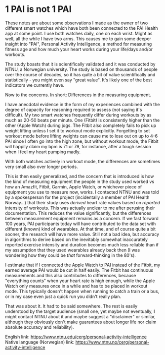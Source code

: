 # 1 PAI is not 1 PAI

These notes are about some observations I made as the owner of two different smart watches which have both been connected to the PAI Health app
at some point.
I use both watches daily, one on each wrist. Might as well, all the while I have two arms. This causes me to gain some deeper
insight into "PAI", Personal Activity
Intelligence, a method for measuring fitness age and how much your heart works during your life/days and/or workouts.


The study boasts that it is scientifically validated and it was
conducted by NTNU, a Norwegian university. The study is based on thousands of people over the course of decades, so it has quite a bit of value
scientifically and statistically - you might even say "great value". It's likely one of the best indicators we currently have.


Now to the concerns. In short: Differences in the measuring equipment.


I have anecdotal evidence in the form of my experiences combined with the degree of capacity for reasoning required to assess (not saying it's difficult). 
My two smart watches frequently differ during workouts by as much as 20-50 beats
per minute. One (Fitbit) is consistently higher than the other (Apple Watch) during jogs. The Fitbit also completely fails to pick up weight
lifting unless I set it to workout mode explicitly. Forgetting to set workout mode before lifting weights can cause me to lose out on up to 4-6 PAI
since I often go into the high zone, but without workout mode, the Fitbit will happily claim my bpm is 71 or 79, for instance, after a tough session
when I feel my heart pumping madly.


With both watches actively in workout mode, the differences are sometimes very small also over longer periods.


This is then easily generalized, and the concern that is introduced is how the kind 
 of measuring equipment the people in the study used worked vs how an Amazfit,
Fitbit, Garmin, Apple Watch, or whichever piece of equipment you use to measure now, works. I contacted NTNU and was told by a spokesperson for the
project (incidentally a member of PAI Health Norway...) that their study uses _derived_ heart rate values based on _reported_ intensity of workouts.
This was actually unclear to me after perusing their documentation. This reduces the value significantly, but the differences between measurement equipment
remains as a concern. If we fast forward 100 years, PAI participants today will have contributed to the data set with different (known) kind of wearables.
At that time, and of course quite a bit sooner, the research will have more value. Still not a bad idea, but accuracy in algorithms to derive based on
the inevitably somewhat inaccurately reported exercise intensity and duration becomes much less reliable than if my assumption that they used wearables
already back then (I was wondering how they could be _that_ forward-thinking in the 80's).


I estimate that if I connected the Apple Watch to PAI instead
of the Fitbit, my earned average PAI would be cut in half easily. The Fitbit has continuous measurements and this also contributes to differences, because
"everything counts" when your heart rate is high enough, while the Apple Watch only measures once in a while and has to be placed in workout mode. This 
typically doesn't happen when running to catch a train or a bus, or in my case even just a quick run you didn't really plan.


That was about it. It had to be said somewhere. The rest is easily understood by the target audience (small one, yet maybe not eventually, I
might contact NTNU about it and maybe suggest a "disclaimer" or similar, although they obviously don't make guarantees about longer life nor claim 
absolute accuracy and reliability).


English link: https://www.ntnu.edu/cerg/personal-activity-intelligence 
Native language (Norwegian) link: https://www.ntnu.no/cerg/personal-activity-intelligence 

